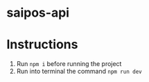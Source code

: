 # saipos-api

# Instructions

1. Run `npm i` before running the project
2. Run into terminal the command `npm run dev`